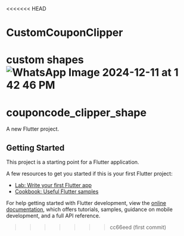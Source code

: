 <<<<<<< HEAD
# CustomCouponClipper
custom shapes 
![WhatsApp Image 2024-12-11 at 1 42 46 PM](https://github.com/user-attachments/assets/b91f1e09-f65d-4095-8b6f-f7ee5a7f7d90)
=======
# couponcode_clipper_shape

A new Flutter project.

## Getting Started

This project is a starting point for a Flutter application.

A few resources to get you started if this is your first Flutter project:

- [Lab: Write your first Flutter app](https://docs.flutter.dev/get-started/codelab)
- [Cookbook: Useful Flutter samples](https://docs.flutter.dev/cookbook)

For help getting started with Flutter development, view the
[online documentation](https://docs.flutter.dev/), which offers tutorials,
samples, guidance on mobile development, and a full API reference.
>>>>>>> cc66eed (first commit)
